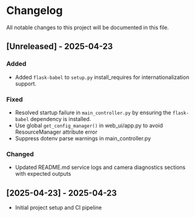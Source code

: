 # Changelog

All notable changes to this project will be documented in this file.

## [Unreleased] - 2025-04-23
### Added
- Added `flask-babel` to `setup.py` install_requires for internationalization support.

### Fixed
- Resolved startup failure in `main_controller.py` by ensuring the `flask-babel` dependency is installed.
- Use global `get_config_manager()` in web_ui/app.py to avoid ResourceManager attribute error
- Suppress dotenv parse warnings in main_controller.py

### Changed
- Updated README.md service logs and camera diagnostics sections with expected outputs

## [2025-04-23] - 2025-04-23
- Initial project setup and CI pipeline
